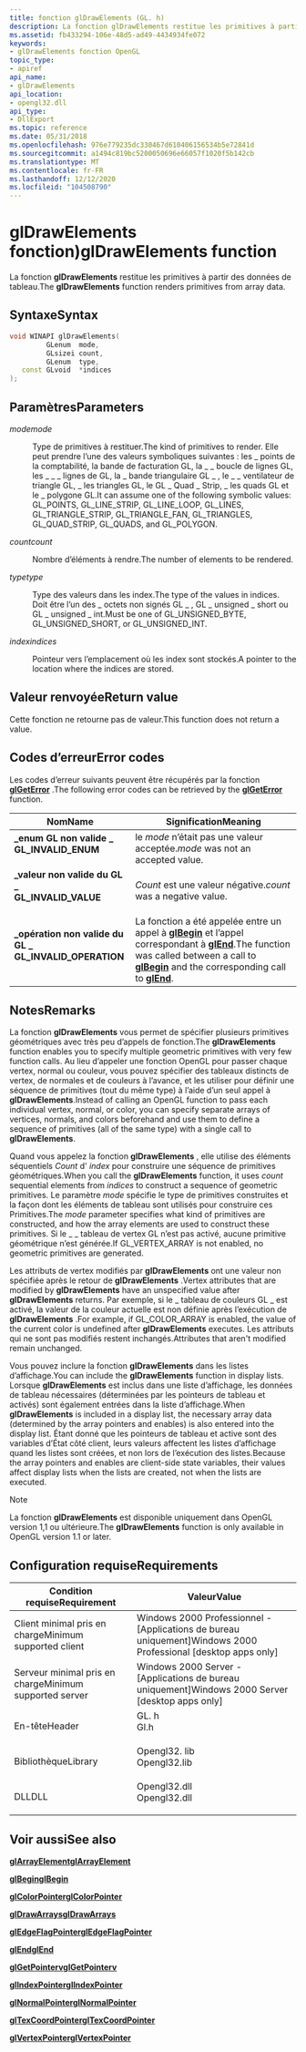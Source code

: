 ```yaml
---
title: fonction glDrawElements (GL. h)
description: La fonction glDrawElements restitue les primitives à partir des données de tableau.
ms.assetid: fb433294-106e-48d5-ad49-4434934fe072
keywords:
- glDrawElements fonction OpenGL
topic_type:
- apiref
api_name:
- glDrawElements
api_location:
- opengl32.dll
api_type:
- DllExport
ms.topic: reference
ms.date: 05/31/2018
ms.openlocfilehash: 976e779235dc330467d610406156534b5e72841d
ms.sourcegitcommit: a1494c819bc5200050696e66057f1020f5b142cb
ms.translationtype: MT
ms.contentlocale: fr-FR
ms.lasthandoff: 12/12/2020
ms.locfileid: "104508790"
---
```

# <a name="gldrawelements-function"></a><span data-ttu-id="c0199-104">glDrawElements fonction)</span><span class="sxs-lookup"><span data-stu-id="c0199-104">glDrawElements function</span></span>

<span data-ttu-id="c0199-105">La fonction **glDrawElements** restitue les primitives à partir des données de tableau.</span><span class="sxs-lookup"><span data-stu-id="c0199-105">The **glDrawElements** function renders primitives from array data.</span></span>

## <a name="syntax"></a><span data-ttu-id="c0199-106">Syntaxe</span><span class="sxs-lookup"><span data-stu-id="c0199-106">Syntax</span></span>


```C++
void WINAPI glDrawElements(
         GLenum  mode,
         GLsizei count,
         GLenum  type,
   const GLvoid  *indices
);
```



## <a name="parameters"></a><span data-ttu-id="c0199-107">Paramètres</span><span class="sxs-lookup"><span data-stu-id="c0199-107">Parameters</span></span>

<dl> <dt>

<span data-ttu-id="c0199-108">*mode*</span><span class="sxs-lookup"><span data-stu-id="c0199-108">*mode*</span></span> 
</dt> <dd>

<span data-ttu-id="c0199-109">Type de primitives à restituer.</span><span class="sxs-lookup"><span data-stu-id="c0199-109">The kind of primitives to render.</span></span> <span data-ttu-id="c0199-110">Elle peut prendre l’une des valeurs symboliques suivantes : les \_ points de la comptabilité, la bande de facturation GL, la \_ \_ boucle de lignes GL, les \_ \_ \_ lignes de GL, la \_ bande triangulaire GL \_ , le \_ \_ ventilateur de triangle GL, \_ les triangles GL, le GL \_ Quad \_ Strip, \_ les quads GL et le \_ polygone GL.</span><span class="sxs-lookup"><span data-stu-id="c0199-110">It can assume one of the following symbolic values: GL\_POINTS, GL\_LINE\_STRIP, GL\_LINE\_LOOP, GL\_LINES, GL\_TRIANGLE\_STRIP, GL\_TRIANGLE\_FAN, GL\_TRIANGLES, GL\_QUAD\_STRIP, GL\_QUADS, and GL\_POLYGON.</span></span>

</dd> <dt>

<span data-ttu-id="c0199-111">*count*</span><span class="sxs-lookup"><span data-stu-id="c0199-111">*count*</span></span> 
</dt> <dd>

<span data-ttu-id="c0199-112">Nombre d’éléments à rendre.</span><span class="sxs-lookup"><span data-stu-id="c0199-112">The number of elements to be rendered.</span></span>

</dd> <dt>

<span data-ttu-id="c0199-113">*type*</span><span class="sxs-lookup"><span data-stu-id="c0199-113">*type*</span></span> 
</dt> <dd>

<span data-ttu-id="c0199-114">Type des valeurs dans les index.</span><span class="sxs-lookup"><span data-stu-id="c0199-114">The type of the values in indices.</span></span> <span data-ttu-id="c0199-115">Doit être l’un des \_ octets non signés GL \_ , GL \_ unsigned \_ short ou GL \_ unsigned \_ int.</span><span class="sxs-lookup"><span data-stu-id="c0199-115">Must be one of GL\_UNSIGNED\_BYTE, GL\_UNSIGNED\_SHORT, or GL\_UNSIGNED\_INT.</span></span>

</dd> <dt>

<span data-ttu-id="c0199-116">*index*</span><span class="sxs-lookup"><span data-stu-id="c0199-116">*indices*</span></span> 
</dt> <dd>

<span data-ttu-id="c0199-117">Pointeur vers l’emplacement où les index sont stockés.</span><span class="sxs-lookup"><span data-stu-id="c0199-117">A pointer to the location where the indices are stored.</span></span>

</dd> </dl>

## <a name="return-value"></a><span data-ttu-id="c0199-118">Valeur renvoyée</span><span class="sxs-lookup"><span data-stu-id="c0199-118">Return value</span></span>

<span data-ttu-id="c0199-119">Cette fonction ne retourne pas de valeur.</span><span class="sxs-lookup"><span data-stu-id="c0199-119">This function does not return a value.</span></span>

## <a name="error-codes"></a><span data-ttu-id="c0199-120">Codes d’erreur</span><span class="sxs-lookup"><span data-stu-id="c0199-120">Error codes</span></span>

<span data-ttu-id="c0199-121">Les codes d’erreur suivants peuvent être récupérés par la fonction [**glGetError**](glgeterror.md) .</span><span class="sxs-lookup"><span data-stu-id="c0199-121">The following error codes can be retrieved by the [**glGetError**](glgeterror.md) function.</span></span>



| <span data-ttu-id="c0199-122">Nom</span><span class="sxs-lookup"><span data-stu-id="c0199-122">Name</span></span>                                                                                                  | <span data-ttu-id="c0199-123">Signification</span><span class="sxs-lookup"><span data-stu-id="c0199-123">Meaning</span></span>                                                                                                                               |
|-------------------------------------------------------------------------------------------------------|---------------------------------------------------------------------------------------------------------------------------------------|
| <dl> <span data-ttu-id="c0199-124"><dt>**\_enum GL non valide \_**</dt></span><span class="sxs-lookup"><span data-stu-id="c0199-124"><dt>**GL\_INVALID\_ENUM**</dt></span></span> </dl>      | <span data-ttu-id="c0199-125">le *mode* n’était pas une valeur acceptée.</span><span class="sxs-lookup"><span data-stu-id="c0199-125">*mode* was not an accepted value.</span></span><br/>                                                                                          |
| <dl> <span data-ttu-id="c0199-126"><dt>**\_valeur non valide du GL \_**</dt></span><span class="sxs-lookup"><span data-stu-id="c0199-126"><dt>**GL\_INVALID\_VALUE**</dt></span></span> </dl>     | <span data-ttu-id="c0199-127">*Count* est une valeur négative.</span><span class="sxs-lookup"><span data-stu-id="c0199-127">*count* was a negative value.</span></span><br/>                                                                                              |
| <dl> <span data-ttu-id="c0199-128"><dt>**\_opération non valide du GL \_**</dt></span><span class="sxs-lookup"><span data-stu-id="c0199-128"><dt>**GL\_INVALID\_OPERATION**</dt></span></span> </dl> | <span data-ttu-id="c0199-129">La fonction a été appelée entre un appel à [**glBegin**](glbegin.md) et l’appel correspondant à [**glEnd**](glend.md).</span><span class="sxs-lookup"><span data-stu-id="c0199-129">The function was called between a call to [**glBegin**](glbegin.md) and the corresponding call to [**glEnd**](glend.md).</span></span><br/> |



## <a name="remarks"></a><span data-ttu-id="c0199-130">Notes</span><span class="sxs-lookup"><span data-stu-id="c0199-130">Remarks</span></span>

<span data-ttu-id="c0199-131">La fonction **glDrawElements** vous permet de spécifier plusieurs primitives géométriques avec très peu d’appels de fonction.</span><span class="sxs-lookup"><span data-stu-id="c0199-131">The **glDrawElements** function enables you to specify multiple geometric primitives with very few function calls.</span></span> <span data-ttu-id="c0199-132">Au lieu d’appeler une fonction OpenGL pour passer chaque vertex, normal ou couleur, vous pouvez spécifier des tableaux distincts de vertex, de normales et de couleurs à l’avance, et les utiliser pour définir une séquence de primitives (tout du même type) à l’aide d’un seul appel à **glDrawElements**.</span><span class="sxs-lookup"><span data-stu-id="c0199-132">Instead of calling an OpenGL function to pass each individual vertex, normal, or color, you can specify separate arrays of vertices, normals, and colors beforehand and use them to define a sequence of primitives (all of the same type) with a single call to **glDrawElements**.</span></span>

<span data-ttu-id="c0199-133">Quand vous appelez la fonction **glDrawElements** , elle utilise des éléments séquentiels *Count* d' *index* pour construire une séquence de primitives géométriques.</span><span class="sxs-lookup"><span data-stu-id="c0199-133">When you call the **glDrawElements** function, it uses *count* sequential elements from *indices* to construct a sequence of geometric primitives.</span></span> <span data-ttu-id="c0199-134">Le paramètre *mode* spécifie le type de primitives construites et la façon dont les éléments de tableau sont utilisés pour construire ces Primitives.</span><span class="sxs-lookup"><span data-stu-id="c0199-134">The *mode* parameter specifies what kind of primitives are constructed, and how the array elements are used to construct these primitives.</span></span> <span data-ttu-id="c0199-135">Si le \_ \_ tableau de vertex GL n’est pas activé, aucune primitive géométrique n’est générée.</span><span class="sxs-lookup"><span data-stu-id="c0199-135">If GL\_VERTEX\_ARRAY is not enabled, no geometric primitives are generated.</span></span>

<span data-ttu-id="c0199-136">Les attributs de vertex modifiés par **glDrawElements** ont une valeur non spécifiée après le retour de **glDrawElements** .</span><span class="sxs-lookup"><span data-stu-id="c0199-136">Vertex attributes that are modified by **glDrawElements** have an unspecified value after **glDrawElements** returns.</span></span> <span data-ttu-id="c0199-137">Par exemple, si le \_ tableau de couleurs GL \_ est activé, la valeur de la couleur actuelle est non définie après l’exécution de **glDrawElements** .</span><span class="sxs-lookup"><span data-stu-id="c0199-137">For example, if GL\_COLOR\_ARRAY is enabled, the value of the current color is undefined after **glDrawElements** executes.</span></span> <span data-ttu-id="c0199-138">Les attributs qui ne sont pas modifiés restent inchangés.</span><span class="sxs-lookup"><span data-stu-id="c0199-138">Attributes that aren't modified remain unchanged.</span></span>

<span data-ttu-id="c0199-139">Vous pouvez inclure la fonction **glDrawElements** dans les listes d’affichage.</span><span class="sxs-lookup"><span data-stu-id="c0199-139">You can include the **glDrawElements** function in display lists.</span></span> <span data-ttu-id="c0199-140">Lorsque **glDrawElements** est inclus dans une liste d’affichage, les données de tableau nécessaires (déterminées par les pointeurs de tableau et activés) sont également entrées dans la liste d’affichage.</span><span class="sxs-lookup"><span data-stu-id="c0199-140">When **glDrawElements** is included in a display list, the necessary array data (determined by the array pointers and enables) is also entered into the display list.</span></span> <span data-ttu-id="c0199-141">Étant donné que les pointeurs de tableau et active sont des variables d’État côté client, leurs valeurs affectent les listes d’affichage quand les listes sont créées, et non lors de l’exécution des listes.</span><span class="sxs-lookup"><span data-stu-id="c0199-141">Because the array pointers and enables are client-side state variables, their values affect display lists when the lists are created, not when the lists are executed.</span></span>

> [!Note]  
> <span data-ttu-id="c0199-142">La fonction **glDrawElements** est disponible uniquement dans OpenGL version 1,1 ou ultérieure.</span><span class="sxs-lookup"><span data-stu-id="c0199-142">The **glDrawElements** function is only available in OpenGL version 1.1 or later.</span></span>

 

## <a name="requirements"></a><span data-ttu-id="c0199-143">Configuration requise</span><span class="sxs-lookup"><span data-stu-id="c0199-143">Requirements</span></span>



| <span data-ttu-id="c0199-144">Condition requise</span><span class="sxs-lookup"><span data-stu-id="c0199-144">Requirement</span></span> | <span data-ttu-id="c0199-145">Valeur</span><span class="sxs-lookup"><span data-stu-id="c0199-145">Value</span></span> |
|-------------------------------------|-----------------------------------------------------------------------------------------|
| <span data-ttu-id="c0199-146">Client minimal pris en charge</span><span class="sxs-lookup"><span data-stu-id="c0199-146">Minimum supported client</span></span><br/> | <span data-ttu-id="c0199-147">Windows 2000 Professionnel - \[Applications de bureau uniquement\]</span><span class="sxs-lookup"><span data-stu-id="c0199-147">Windows 2000 Professional \[desktop apps only\]</span></span><br/>                              |
| <span data-ttu-id="c0199-148">Serveur minimal pris en charge</span><span class="sxs-lookup"><span data-stu-id="c0199-148">Minimum supported server</span></span><br/> | <span data-ttu-id="c0199-149">Windows 2000 Server - \[Applications de bureau uniquement\]</span><span class="sxs-lookup"><span data-stu-id="c0199-149">Windows 2000 Server \[desktop apps only\]</span></span><br/>                                    |
| <span data-ttu-id="c0199-150">En-tête</span><span class="sxs-lookup"><span data-stu-id="c0199-150">Header</span></span><br/>                   | <dl> <span data-ttu-id="c0199-151"><dt>GL. h</dt></span><span class="sxs-lookup"><span data-stu-id="c0199-151"><dt>Gl.h</dt></span></span> </dl>         |
| <span data-ttu-id="c0199-152">Bibliothèque</span><span class="sxs-lookup"><span data-stu-id="c0199-152">Library</span></span><br/>                  | <dl> <span data-ttu-id="c0199-153"><dt>Opengl32. lib</dt></span><span class="sxs-lookup"><span data-stu-id="c0199-153"><dt>Opengl32.lib</dt></span></span> </dl> |
| <span data-ttu-id="c0199-154">DLL</span><span class="sxs-lookup"><span data-stu-id="c0199-154">DLL</span></span><br/>                      | <dl> <span data-ttu-id="c0199-155"><dt>Opengl32.dll</dt></span><span class="sxs-lookup"><span data-stu-id="c0199-155"><dt>Opengl32.dll</dt></span></span> </dl> |



## <a name="see-also"></a><span data-ttu-id="c0199-156">Voir aussi</span><span class="sxs-lookup"><span data-stu-id="c0199-156">See also</span></span>

<dl> <dt>

[<span data-ttu-id="c0199-157">**glArrayElement**</span><span class="sxs-lookup"><span data-stu-id="c0199-157">**glArrayElement**</span></span>](glarrayelement.md)
</dt> <dt>

[<span data-ttu-id="c0199-158">**glBegin**</span><span class="sxs-lookup"><span data-stu-id="c0199-158">**glBegin**</span></span>](glbegin.md)
</dt> <dt>

[<span data-ttu-id="c0199-159">**glColorPointer**</span><span class="sxs-lookup"><span data-stu-id="c0199-159">**glColorPointer**</span></span>](glcolorpointer.md)
</dt> <dt>

[<span data-ttu-id="c0199-160">**glDrawArrays**</span><span class="sxs-lookup"><span data-stu-id="c0199-160">**glDrawArrays**</span></span>](gldrawarrays.md)
</dt> <dt>

[<span data-ttu-id="c0199-161">**glEdgeFlagPointer**</span><span class="sxs-lookup"><span data-stu-id="c0199-161">**glEdgeFlagPointer**</span></span>](gledgeflagpointer.md)
</dt> <dt>

[<span data-ttu-id="c0199-162">**glEnd**</span><span class="sxs-lookup"><span data-stu-id="c0199-162">**glEnd**</span></span>](glend.md)
</dt> <dt>

[<span data-ttu-id="c0199-163">**glGetPointerv**</span><span class="sxs-lookup"><span data-stu-id="c0199-163">**glGetPointerv**</span></span>](glgetpointerv.md)
</dt> <dt>

[<span data-ttu-id="c0199-164">**glIndexPointer**</span><span class="sxs-lookup"><span data-stu-id="c0199-164">**glIndexPointer**</span></span>](glindexpointer.md)
</dt> <dt>

[<span data-ttu-id="c0199-165">**glNormalPointer**</span><span class="sxs-lookup"><span data-stu-id="c0199-165">**glNormalPointer**</span></span>](glnormalpointer.md)
</dt> <dt>

[<span data-ttu-id="c0199-166">**glTexCoordPointer**</span><span class="sxs-lookup"><span data-stu-id="c0199-166">**glTexCoordPointer**</span></span>](gltexcoordpointer.md)
</dt> <dt>

[<span data-ttu-id="c0199-167">**glVertexPointer**</span><span class="sxs-lookup"><span data-stu-id="c0199-167">**glVertexPointer**</span></span>](glvertexpointer.md)
</dt> </dl>

 

 





